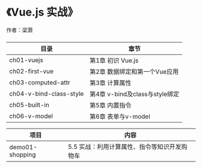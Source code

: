 # 《Vue.js 实战》

作者：梁灏

### 

|目录					|章节							|
|-----------------------|-------------------------------|
|ch01-vuejs 			|第1章 初识 Vue.js 				|
|ch02-first-vue			|第2章 数据绑定和第一个Vue应用		|
|ch03-computed-attr		|第3章 计算属性					|
|ch04-v-bind-class-style|第4章 v-bind及class与style绑定	|
|ch05-built-in			|第5章 内置指令   					|
|ch06-v-model			|第6章 表单与v-model   			|


|项目					|内容										|
|-----------------------|-------------------------------------------|
|demo01-shopping		|5.5 实战：利用计算属性、指令等知识开发购物车		|

